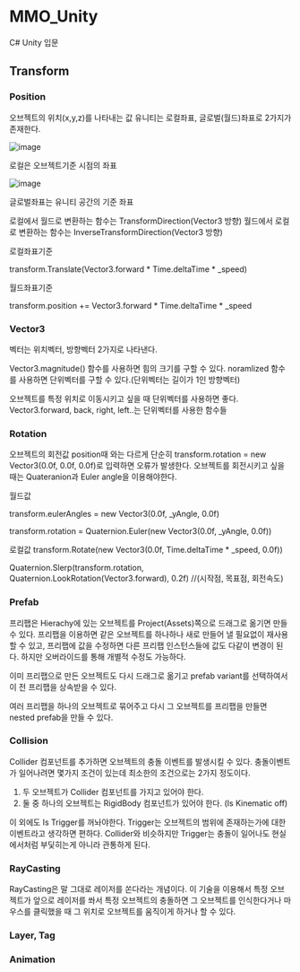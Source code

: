 # MMO_Unity
C# Unity 입문

## Transform



### Position

오브젝트의 위치(x,y,z)를 나타내는 값
유니티는 로컬좌표, 글로벌(월드)좌표로 2가지가 존재한다.

![image](https://github.com/user-attachments/assets/aaf3d6ba-fe32-4b3a-a247-f41006d6bcc1)

로컬은 오브젝트기준 시점의 좌표

![image](https://github.com/user-attachments/assets/2dc87f85-b28f-4d39-9c79-4fa557322a21)

글로벌좌표는 유니티 공간의 기준 좌표

로컬에서 월드로 변환하는 함수는 TransformDirection(Vector3 방향)
월드에서 로컬로 변환하는 함수는 InverseTransformDirection(Vector3 방향)

로컬좌표기준

transform.Translate(Vector3.forward * Time.deltaTime * _speed)  

월드좌표기준

transform.position += Vector3.forward * Time.deltaTime * _speed 



### Vector3

벡터는 위치벡터, 방향벡터 2가지로 나타낸다.

Vector3.magnitude() 함수를 사용하면 힘의 크기를 구할 수 있다.
noramlized 함수를 사용하면 단위벡터를 구할 수 있다.(단위벡터는 길이가 1인 방향벡터)

오브젝트를 특정 위치로 이동시키고 싶을 때 단위벡터를 사용하면 좋다.
Vector3.forward, back, right, left..는 단위벡터를 사용한 함수들



### Rotation

오브젝트의 회전값
position때 와는 다르게 
단순히 transform.rotation = new Vector3(0.0f, 0.0f, 0.0f)로 입력하면 오류가 발생한다.
오브젝트를 회전시키고 싶을 때는 Quateranion과 Euler angle을 이용해야한다.
  
월드값

transform.eulerAngles = new Vector3(0.0f, _yAngle, 0.0f)

transform.rotation = Quaternion.Euler(new Vector3(0.0f, _yAngle, 0.0f))

로컬값
transform.Rotate(new Vector3(0.0f, Time.deltaTime * _speed, 0.0f))


Quaternion.Slerp(transform.rotation, Quaternion.LookRotation(Vector3.forward), 0.2f) //(시작점, 목표점, 회전속도)



### Prefab

프리팹은 Hierachy에 있는 오브젝트를 Project(Assets)쪽으로 드래그로 옮기면 만들 수 있다.
프리팹을 이용하면 같은 오브젝트를 하나하나 새로 만들어 낼 필요없이 재사용할 수 있고, 프리팹에 값을 수정하면 다른 프리팹 인스턴스들에 값도 다같이 변경이 된다. 하지만 오버라이드를 통해 개별적 수정도 가능하다.

이미 프리팹으로 만든 오브젝트도 다시 드래그로 옮기고 prefab variant를 선택하여서 이 전 프리팹을 상속받을 수 있다.

여러 프리팹을 하나의 오브젝트로 묶어주고 다시 그 오브젝트를 프리팹을 만들면 nested prefab을 만들 수 있다.


### Collision

Collider 컴포넌트를 추가하면 오브젝트의 충돌 이벤트를 발생시킬 수 있다.
충돌이벤트가 일어나려면 몇가지 조건이 있는데 최소한의 조건으로는 2가지 정도이다.
1) 두 오브젝트가 Collider 컴포넌트를 가지고 있어야 한다.
2) 둘 중 하나의 오브젝트는 RigidBody 컴포넌트가 있어야 한다. (Is Kinematic off)

이 외에도 Is Trigger를 꺼놔야한다.
Trigger는 오브젝트의 범위에 존재하는가에 대한 이벤트라고 생각하면 편하다.
Collider와 비슷하지만 Trigger는 충돌이 일어나도 현실에서처럼 부딫히는게 아니라 관통하게 된다.


### RayCasting

RayCasting은 말 그대로 레이저를 쏜다라는 개념이다. 이 기술을 이용해서 특정 오브젝트가 앞으로 레이저를 쏴서 특정 오브젝트의 충돌하면 그 오브젝트를 인식한다거나
마우스를 클릭했을 때 그 위치로 오브젝트를 움직이게 하거나 할 수 있다.

### Layer, Tag



### Animation






